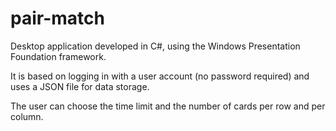 # pair-match
Desktop application developed in C#, using the Windows Presentation Foundation framework.

It is based on logging in with a user account (no password required) and uses a JSON file for data storage.

The user can choose the time limit and the number of cards per row and per column.

